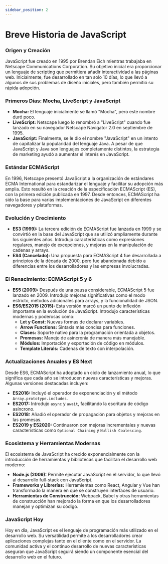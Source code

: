 ```yaml
---
sidebar_position: 2
---
```

# Breve Historia de JavaScript

### Origen y Creación
JavaScript fue creado en 1995 por Brendan Eich mientras trabajaba en Netscape Communications Corporation. Su objetivo inicial era proporcionar un lenguaje de scripting que permitiera añadir interactividad a las páginas web. Inicialmente, fue desarrollado en tan solo 10 días, lo que llevó a algunos de sus problemas de diseño iniciales, pero también permitió su rápida adopción.

### Primeros Días: Mocha, LiveScript y JavaScript
- **Mocha:** El lenguaje inicialmente se llamó "Mocha", pero este nombre duró poco.
- **LiveScript:** Netscape luego lo renombró a "LiveScript" cuando fue lanzado en su navegador Netscape Navigator 2.0 en septiembre de 1995.
- **JavaScript:** Finalmente, se le dio el nombre "JavaScript" en un intento de capitalizar la popularidad del lenguaje Java. A pesar de que JavaScript y Java son lenguajes completamente distintos, la estrategia de marketing ayudó a aumentar el interés en JavaScript.

### Estándar ECMAScript
En 1996, Netscape presentó JavaScript a la organización de estándares ECMA International para estandarizar el lenguaje y facilitar su adopción más amplia. Esto resultó en la creación de la especificación ECMAScript (ES), con la primera edición publicada en 1997. Desde entonces, ECMAScript ha sido la base para varias implementaciones de JavaScript en diferentes navegadores y plataformas.

### Evolución y Crecimiento
- **ES3 (1999):** La tercera edición de ECMAScript fue lanzada en 1999 y se convirtió en la base del JavaScript que se utilizó ampliamente durante los siguientes años. Introdujo características como expresiones regulares, manejo de excepciones, y mejoras en la manipulación de cadenas y arrays.
- **ES4 (Cancelado):** Una propuesta para ECMAScript 4 fue desarrollada a principios de la década de 2000, pero fue abandonada debido a diferencias entre los desarrolladores y las empresas involucradas.

### El Renacimiento: ECMAScript 5 y 6
- **ES5 (2009):** Después de una pausa considerable, ECMAScript 5 fue lanzado en 2009. Introdujo mejoras significativas como el modo estricto, métodos adicionales para arrays, y la funcionalidad de JSON.
- **ES6/ES2015 (2015):** Esta versión marcó un punto de inflexión importante en la evolución de JavaScript. Introdujo características modernas y poderosas como:
  - **Let y Const:** Nuevas formas de declarar variables.
  - **Arrow Functions:** Sintaxis más concisa para funciones.
  - **Clases:** Soporte nativo para la programación orientada a objetos.
  - **Promesas:** Manejo de asincronía de manera más manejable.
  - **Módulos:** Importación y exportación de código en módulos.
  - **Template Literals:** Cadenas de texto con interpolación.

### Actualizaciones Anuales y ES Next
Desde ES6, ECMAScript ha adoptado un ciclo de lanzamiento anual, lo que significa que cada año se introducen nuevas características y mejoras. Algunas versiones destacadas incluyen:

- **ES2016:** Incluyó el operador de exponenciación y el método `Array.prototype.includes`.
- **ES2017:** Introdujo `async` y `await`, facilitando la escritura de código asíncrono.
- **ES2018:** Añadió el operador de propagación para objetos y mejoras en las promesas.
- **ES2019 y ES2020:** Continuaron con mejoras incrementales y nuevas características como `Optional Chaining` y `Nullish Coalescing`.

### Ecosistema y Herramientas Modernas
El ecosistema de JavaScript ha crecido exponencialmente con la introducción de herramientas y bibliotecas que facilitan el desarrollo web moderno:
- **Node.js (2009):** Permite ejecutar JavaScript en el servidor, lo que llevó al desarrollo full-stack con JavaScript.
- **Frameworks y Librerías:** Herramientas como React, Angular y Vue han transformado la manera en que se construyen interfaces de usuario.
- **Herramientas de Construcción:** Webpack, Babel y otras herramientas de construcción han mejorado la forma en que los desarrolladores manejan y optimizan su código.

### JavaScript Hoy
Hoy en día, JavaScript es el lenguaje de programación más utilizado en el desarrollo web. Su versatilidad permite a los desarrolladores crear aplicaciones complejas tanto en el cliente como en el servidor. La comunidad activa y el continuo desarrollo de nuevas características aseguran que JavaScript seguirá siendo un componente esencial del desarrollo web en el futuro.

